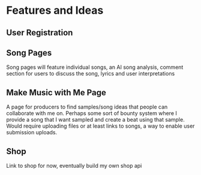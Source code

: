 # Features and Ideas

## User Registration

## Song Pages

Song pages will feature individual songs, an AI song analysis, comment section for users to discuss the song, lyrics and user interpretations

## Make Music with Me Page

A page for producers to find samples/song ideas that people can collaborate with me on. Perhaps some sort of bounty system where I provide a song that I want sampled and create a beat using that sample. Would require uploading files or at least links to songs, a way to enable user submission uploads.

## Shop

Link to shop for now, eventually build my own shop api